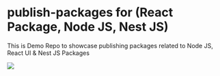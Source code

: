 # publish-packages for (React Package, Node JS, Nest JS)
This is Demo Repo to showcase publishing packages related to Node JS, React UI &amp; Nest JS Packages

![](https://i.ytimg.com/vi/lVze5eT5DQQ/maxresdefault.jpg)
